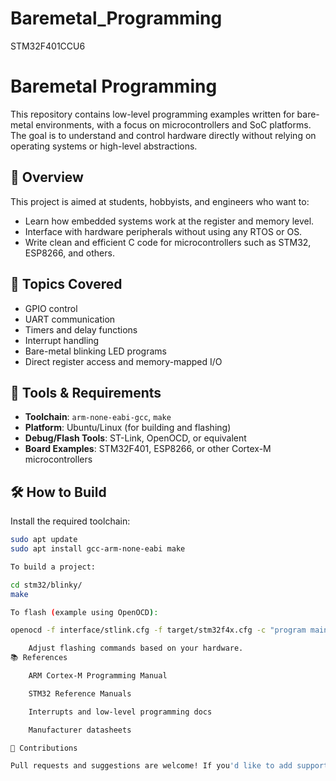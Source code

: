# Baremetal_Programming
STM32F401CCU6
# Baremetal Programming

This repository contains low-level programming examples written for bare-metal environments, with a focus on microcontrollers and SoC platforms. The goal is to understand and control hardware directly without relying on operating systems or high-level abstractions.

## 🚀 Overview

This project is aimed at students, hobbyists, and engineers who want to:

- Learn how embedded systems work at the register and memory level.
- Interface with hardware peripherals without using any RTOS or OS.
- Write clean and efficient C code for microcontrollers such as STM32, ESP8266, and others.

## 🧠 Topics Covered

- GPIO control
- UART communication
- Timers and delay functions
- Interrupt handling
- Bare-metal blinking LED programs
- Direct register access and memory-mapped I/O

## 🧰 Tools & Requirements

- **Toolchain**: `arm-none-eabi-gcc`, `make`
- **Platform**: Ubuntu/Linux (for building and flashing)
- **Debug/Flash Tools**: ST-Link, OpenOCD, or equivalent
- **Board Examples**: STM32F401, ESP8266, or other Cortex-M microcontrollers

## 🛠️ How to Build

Install the required toolchain:

```bash
sudo apt update
sudo apt install gcc-arm-none-eabi make

To build a project:

cd stm32/blinky/
make

To flash (example using OpenOCD):

openocd -f interface/stlink.cfg -f target/stm32f4x.cfg -c "program main.elf verify reset exit"

    Adjust flashing commands based on your hardware.
📚 References

    ARM Cortex-M Programming Manual

    STM32 Reference Manuals

    Interrupts and low-level programming docs

    Manufacturer datasheets

🤝 Contributions

Pull requests and suggestions are welcome! If you'd like to add support for more boards or peripherals, feel free to fork and contribute.
